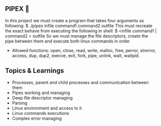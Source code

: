 ## PIPEX 🚀
In this project we must create a program that takes four arguments as following:
$ ./pipex infile command1 command2 outfile
This must recreate the exact behave from executing the following in shell:
$ <infile command1 | command2 > outfile
So we must manage the file descriptors, create the pipe between them and execute both linux commands in order

* Allowed functions: open, close, read, write, malloc, free, perror, strerror, access, dup, dup2, execve, exit, fork, pipe, unlink, wait, waitpid.

## Topics & Learnings
* Processes, parent and child processes and communication between them
* Pipes working and managing
* Deep file descriptor managing
* Parsing
* Linux environment and access to it
* Linux commands executions
* Complex error managing
